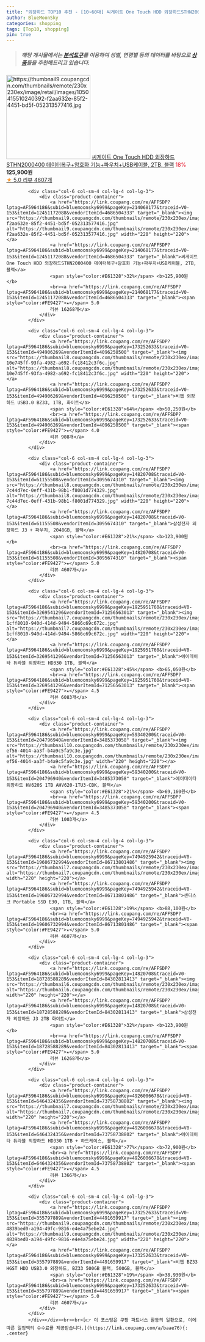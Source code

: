 ```yaml
---
title: "외장하드 TOP10 추천 - [10~60대] 씨게이트 One Touch HDD 외장하드STHN2000400 데이터복구+암호화 기능+파우치+USB케이블, 2TB, 블랙"
author: BlueMoonSky
categories: shopping
tags: [Top10, shopping]
pin: true
---
```


> ##### 해당 게시물에서는 [**분석도구**](https://itemscout.io/)를 이용하여 **성별**, **연령별** 등의 데이터를 바탕으로 [**상품**](https://link.coupang.com/a/baae76)들을 추천해드리고 있습니다.
<div class="container"><div class="row">
            <div class="col-6 col-sm-4 col-lg-4 col-lg-3">
                <div class="product-container">
                    <a href="https://link.coupang.com/re/AFFSDP?lptag=AF5964186&subid=bluemoonsky6999&pageKey=214068177&traceid=V0-153&itemId=12451172088&vendorItemId=4686504333" target="_blank"><img src="https://thumbnail9.coupangcdn.com/thumbnails/remote/230x230ex/image/retail/images/1050415510240392-f2aa632e-85f2-4451-bd5f-052313577416.jpg" alt="https://thumbnail9.coupangcdn.com/thumbnails/remote/230x230ex/image/retail/images/1050415510240392-f2aa632e-85f2-4451-bd5f-052313577416.jpg" width="220" height="220"></a>
                    <a href="https://link.coupang.com/re/AFFSDP?lptag=AF5964186&subid=bluemoonsky6999&pageKey=214068177&traceid=V0-153&itemId=12451172088&vendorItemId=4686504333" target="_blank">씨게이트 One Touch HDD 외장하드STHN2000400 데이터복구+암호화 기능+파우치+USB케이블, 2TB, 블랙</a>
                    <span style="color:#E61328">18%</span> <b>125,900원</b>
                    <br><a href="https://link.coupang.com/re/AFFSDP?lptag=AF5964186&subid=bluemoonsky6999&pageKey=214068177&traceid=V0-153&itemId=12451172088&vendorItemId=4686504333" target="_blank"><span style="color:#FE9427">★</span> 5.0
                    리뷰 4607개</a>
                </div>
            </div>
            
            <div class="col-6 col-sm-4 col-lg-4 col-lg-3">
                <div class="product-container">
                    <a href="https://link.coupang.com/re/AFFSDP?lptag=AF5964186&subid=bluemoonsky6999&pageKey=214068177&traceid=V0-153&itemId=12451172088&vendorItemId=4686504333" target="_blank"><img src="https://thumbnail9.coupangcdn.com/thumbnails/remote/230x230ex/image/retail/images/1050415510240392-f2aa632e-85f2-4451-bd5f-052313577416.jpg" alt="https://thumbnail9.coupangcdn.com/thumbnails/remote/230x230ex/image/retail/images/1050415510240392-f2aa632e-85f2-4451-bd5f-052313577416.jpg" width="220" height="220"></a>
                    <a href="https://link.coupang.com/re/AFFSDP?lptag=AF5964186&subid=bluemoonsky6999&pageKey=214068177&traceid=V0-153&itemId=12451172088&vendorItemId=4686504333" target="_blank">씨게이트 One Touch HDD 외장하드STHN2000400 데이터복구+암호화 기능+파우치+USB케이블, 2TB, 블랙</a>
                    <span style="color:#E61328">32%</span> <b>125,900원</b>
                    <br><a href="https://link.coupang.com/re/AFFSDP?lptag=AF5964186&subid=bluemoonsky6999&pageKey=214068177&traceid=V0-153&itemId=12451172088&vendorItemId=4686504333" target="_blank"><span style="color:#FE9427">★</span> 5.0
                    리뷰 16268개</a>
                </div>
            </div>
            
            <div class="col-6 col-sm-4 col-lg-4 col-lg-3">
                <div class="product-container">
                    <a href="https://link.coupang.com/re/AFFSDP?lptag=AF5964186&subid=bluemoonsky6999&pageKey=173252633&traceid=V0-153&itemId=494906269&vendorItemId=4096250500" target="_blank"><img src="https://thumbnail8.coupangcdn.com/thumbnails/remote/230x230ex/image/retail/images/2270947233922808-10e745ff-93fa-4982-a692-fc18412c3f6c.jpg" alt="https://thumbnail8.coupangcdn.com/thumbnails/remote/230x230ex/image/retail/images/2270947233922808-10e745ff-93fa-4982-a692-fc18412c3f6c.jpg" width="220" height="220"></a>
                    <a href="https://link.coupang.com/re/AFFSDP?lptag=AF5964186&subid=bluemoonsky6999&pageKey=173252633&traceid=V0-153&itemId=494906269&vendorItemId=4096250500" target="_blank">비잽 외장하드 USB3.0 BZ33, 1TB, 화이트</a>
                    <span style="color:#E61328">64%</span> <b>50,250원</b>
                    <br><a href="https://link.coupang.com/re/AFFSDP?lptag=AF5964186&subid=bluemoonsky6999&pageKey=173252633&traceid=V0-153&itemId=494906269&vendorItemId=4096250500" target="_blank"><span style="color:#FE9427">★</span> 4.0
                    리뷰 908개</a>
                </div>
            </div>
            
            <div class="col-6 col-sm-4 col-lg-4 col-lg-3">
                <div class="product-container">
                    <a href="https://link.coupang.com/re/AFFSDP?lptag=AF5964186&subid=bluemoonsky6999&pageKey=14820708&traceid=V0-153&itemId=61155508&vendorItemId=3095674310" target="_blank"><img src="https://thumbnail8.coupangcdn.com/thumbnails/remote/230x230ex/image/retail/images/447726238412214-7c44d7ec-0eff-431b-98b1-f8001d774329.jpg" alt="https://thumbnail8.coupangcdn.com/thumbnails/remote/230x230ex/image/retail/images/447726238412214-7c44d7ec-0eff-431b-98b1-f8001d774329.jpg" width="220" height="220"></a>
                    <a href="https://link.coupang.com/re/AFFSDP?lptag=AF5964186&subid=bluemoonsky6999&pageKey=14820708&traceid=V0-153&itemId=61155508&vendorItemId=3095674310" target="_blank">삼성전자 외장하드 J3 + 파우치, 2048GB, 블랙</a>
                    <span style="color:#E61328">21%</span> <b>123,900원</b>
                    <br><a href="https://link.coupang.com/re/AFFSDP?lptag=AF5964186&subid=bluemoonsky6999&pageKey=14820708&traceid=V0-153&itemId=61155508&vendorItemId=3095674310" target="_blank"><span style="color:#FE9427">★</span> 5.0
                    리뷰 4607개</a>
                </div>
            </div>
            
            <div class="col-6 col-sm-4 col-lg-4 col-lg-3">
                <div class="product-container">
                    <a href="https://link.coupang.com/re/AFFSDP?lptag=AF5964186&subid=bluemoonsky6999&pageKey=1925951760&traceid=V0-153&itemId=3269541296&vendorItemId=71256563013" target="_blank"><img src="https://thumbnail7.coupangcdn.com/thumbnails/remote/230x230ex/image/retail/images/4435606288707280-1cff8010-940d-414d-9494-5866c69c672c.jpg" alt="https://thumbnail7.coupangcdn.com/thumbnails/remote/230x230ex/image/retail/images/4435606288707280-1cff8010-940d-414d-9494-5866c69c672c.jpg" width="220" height="220"></a>
                    <a href="https://link.coupang.com/re/AFFSDP?lptag=AF5964186&subid=bluemoonsky6999&pageKey=1925951760&traceid=V0-153&itemId=3269541296&vendorItemId=71256563013" target="_blank">에이데이타 듀라블 외장하드 HD330 1TB, 블랙</a>
                    <span style="color:#E61328">45%</span> <b>65,050원</b>
                    <br><a href="https://link.coupang.com/re/AFFSDP?lptag=AF5964186&subid=bluemoonsky6999&pageKey=1925951760&traceid=V0-153&itemId=3269541296&vendorItemId=71256563013" target="_blank"><span style="color:#FE9427">★</span> 4.5
                    리뷰 6083개</a>
                </div>
            </div>
            
            <div class="col-6 col-sm-4 col-lg-4 col-lg-3">
                <div class="product-container">
                    <a href="https://link.coupang.com/re/AFFSDP?lptag=AF5964186&subid=bluemoonsky6999&pageKey=59340200&traceid=V0-153&itemId=204796940&vendorItemId=3485373058" target="_blank"><img src="https://thumbnail10.coupangcdn.com/thumbnails/remote/230x230ex/image/product/image/vendoritem/2018/12/24/3485373058/a5d15896-ef56-4014-aa3f-b4a9c5fa9c3e.jpg" alt="https://thumbnail10.coupangcdn.com/thumbnails/remote/230x230ex/image/product/image/vendoritem/2018/12/24/3485373058/a5d15896-ef56-4014-aa3f-b4a9c5fa9c3e.jpg" width="220" height="220"></a>
                    <a href="https://link.coupang.com/re/AFFSDP?lptag=AF5964186&subid=bluemoonsky6999&pageKey=59340200&traceid=V0-153&itemId=204796940&vendorItemId=3485373058" target="_blank">에이데이타 외장하드 HV620S 1TB AHV620-1TU3-CBK, 블랙</a>
                    <span style="color:#E61328">21%</span> <b>69,160원</b>
                    <br><a href="https://link.coupang.com/re/AFFSDP?lptag=AF5964186&subid=bluemoonsky6999&pageKey=59340200&traceid=V0-153&itemId=204796940&vendorItemId=3485373058" target="_blank"><span style="color:#FE9427">★</span> 4.5
                    리뷰 1003개</a>
                </div>
            </div>
            
            <div class="col-6 col-sm-4 col-lg-4 col-lg-3">
                <div class="product-container">
                    <a href="https://link.coupang.com/re/AFFSDP?lptag=AF5964186&subid=bluemoonsky6999&pageKey=7494925942&traceid=V0-153&itemId=19606732994&vendorItemId=86713801486" target="_blank"><img src="https://thumbnail7.coupangcdn.com/thumbnails/remote/230x230ex/image/vendor_inventory/cff1/15e42fa83ea803f965a45e5b6a8c7cdc0fad24f3010e4c6b0dfff01690a1.jpg" alt="https://thumbnail7.coupangcdn.com/thumbnails/remote/230x230ex/image/vendor_inventory/cff1/15e42fa83ea803f965a45e5b6a8c7cdc0fad24f3010e4c6b0dfff01690a1.jpg" width="220" height="220"></a>
                    <a href="https://link.coupang.com/re/AFFSDP?lptag=AF5964186&subid=bluemoonsky6999&pageKey=7494925942&traceid=V0-153&itemId=19606732994&vendorItemId=86713801486" target="_blank">샌디스크 Portable SSD E30, 1TB, 블랙</a>
                    <span style="color:#E61328">19%</span> <b>88,100원</b>
                    <br><a href="https://link.coupang.com/re/AFFSDP?lptag=AF5964186&subid=bluemoonsky6999&pageKey=7494925942&traceid=V0-153&itemId=19606732994&vendorItemId=86713801486" target="_blank"><span style="color:#FE9427">★</span> 5.0
                    리뷰 4607개</a>
                </div>
            </div>
            
            <div class="col-6 col-sm-4 col-lg-4 col-lg-3">
                <div class="product-container">
                    <a href="https://link.coupang.com/re/AFFSDP?lptag=AF5964186&subid=bluemoonsky6999&pageKey=14820708&traceid=V0-153&itemId=18728588289&vendorItemId=84302811413" target="_blank"><img src="https://thumbnail6.coupangcdn.com/thumbnails/remote/230x230ex/image/vendor_inventory/f434/dcfb4c4f398aa4703f603504ccb342e8fb5edae799d6e8183997e248e86d.jpg" alt="https://thumbnail6.coupangcdn.com/thumbnails/remote/230x230ex/image/vendor_inventory/f434/dcfb4c4f398aa4703f603504ccb342e8fb5edae799d6e8183997e248e86d.jpg" width="220" height="220"></a>
                    <a href="https://link.coupang.com/re/AFFSDP?lptag=AF5964186&subid=bluemoonsky6999&pageKey=14820708&traceid=V0-153&itemId=18728588289&vendorItemId=84302811413" target="_blank">삼성전자 외장하드 J3 2TB 화이트</a>
                    <span style="color:#E61328">32%</span> <b>123,900원</b>
                    <br><a href="https://link.coupang.com/re/AFFSDP?lptag=AF5964186&subid=bluemoonsky6999&pageKey=14820708&traceid=V0-153&itemId=18728588289&vendorItemId=84302811413" target="_blank"><span style="color:#FE9427">★</span> 5.0
                    리뷰 16268개</a>
                </div>
            </div>
            
            <div class="col-6 col-sm-4 col-lg-4 col-lg-3">
                <div class="product-container">
                    <a href="https://link.coupang.com/re/AFFSDP?lptag=AF5964186&subid=bluemoonsky6999&pageKey=4926006678&traceid=V0-153&itemId=6464324356&vendorItemId=73758738802" target="_blank"><img src="https://thumbnail7.coupangcdn.com/thumbnails/remote/230x230ex/image/rs_quotation_api/6axcwrcl/b22ceb2050c24fdc97e8d98ceaa7d710.jpg" alt="https://thumbnail7.coupangcdn.com/thumbnails/remote/230x230ex/image/rs_quotation_api/6axcwrcl/b22ceb2050c24fdc97e8d98ceaa7d710.jpg" width="220" height="220"></a>
                    <a href="https://link.coupang.com/re/AFFSDP?lptag=AF5964186&subid=bluemoonsky6999&pageKey=4926006678&traceid=V0-153&itemId=6464324356&vendorItemId=73758738802" target="_blank">에이데이타 듀라블 외장하드 HD330 1TB + 하드케이스, 블랙</a>
                    <span style="color:#E61328">77%</span> <b>72,900원</b>
                    <br><a href="https://link.coupang.com/re/AFFSDP?lptag=AF5964186&subid=bluemoonsky6999&pageKey=4926006678&traceid=V0-153&itemId=6464324356&vendorItemId=73758738802" target="_blank"><span style="color:#FE9427">★</span> 4.5
                    리뷰 1366개</a>
                </div>
            </div>
            
            <div class="col-6 col-sm-4 col-lg-4 col-lg-3">
                <div class="product-container">
                    <a href="https://link.coupang.com/re/AFFSDP?lptag=AF5964186&subid=bluemoonsky6999&pageKey=173252633&traceid=V0-153&itemId=355797889&vendorItemId=4491659917" target="_blank"><img src="https://thumbnail9.coupangcdn.com/thumbnails/remote/230x230ex/image/retail/images/2513789237487068-4839bed0-a194-49fc-9816-e4e4a75ebe24.jpg" alt="https://thumbnail9.coupangcdn.com/thumbnails/remote/230x230ex/image/retail/images/2513789237487068-4839bed0-a194-49fc-9816-e4e4a75ebe24.jpg" width="220" height="220"></a>
                    <a href="https://link.coupang.com/re/AFFSDP?lptag=AF5964186&subid=bluemoonsky6999&pageKey=173252633&traceid=V0-153&itemId=355797889&vendorItemId=4491659917" target="_blank">비잽 BZ33 HGST HDD USB3.0 외장하드, BZ33 500GB 블랙, 500GB, 블랙</a>
                    <span style="color:#E61328">19%</span> <b>38,930원</b>
                    <br><a href="https://link.coupang.com/re/AFFSDP?lptag=AF5964186&subid=bluemoonsky6999&pageKey=173252633&traceid=V0-153&itemId=355797889&vendorItemId=4491659917" target="_blank"><span style="color:#FE9427">★</span> 5.0
                    리뷰 4607개</a>
                </div>
            </div>
            </div></div><br><br>[👉 이 포스팅은 쿠팡 파트너스 활동의 일환으로, 이에 따른 일정액의 수수료를 제공받습니다.](https://link.coupang.com/a/baae76){: .center}